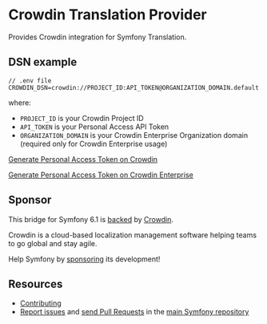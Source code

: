 Crowdin Translation Provider
============================

Provides Crowdin integration for Symfony Translation.

DSN example
-----------

```
// .env file
CROWDIN_DSN=crowdin://PROJECT_ID:API_TOKEN@ORGANIZATION_DOMAIN.default
```

where:
 - `PROJECT_ID` is your Crowdin Project ID
 - `API_TOKEN` is your Personal Access API Token
 - `ORGANIZATION_DOMAIN` is your Crowdin Enterprise Organization domain (required only for Crowdin Enterprise usage)

[Generate Personal Access Token on Crowdin](https://support.crowdin.com/account-settings/#api)

[Generate Personal Access Token on Crowdin Enterprise](https://support.crowdin.com/enterprise/personal-access-tokens/)

Sponsor
-------

This bridge for Symfony 6.1 is [backed][1] by [Crowdin][2].

Crowdin is a cloud-based localization management software helping teams to go global and stay agile.

Help Symfony by [sponsoring][3] its development!

Resources
---------

 * [Contributing](https://symfony.com/doc/current/contributing/index.html)
 * [Report issues](https://github.com/symfony/symfony/issues) and
   [send Pull Requests](https://github.com/symfony/symfony/pulls)
   in the [main Symfony repository](https://github.com/symfony/symfony)

[1]: https://symfony.com/backers
[2]: https://crowdin.com
[3]: https://symfony.com/sponsor
